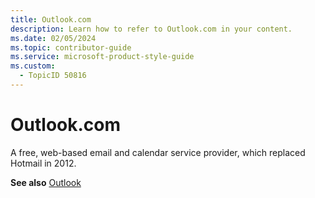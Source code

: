 ```yaml
---
title: Outlook.com
description: Learn how to refer to Outlook.com in your content.
ms.date: 02/05/2024
ms.topic: contributor-guide
ms.service: microsoft-product-style-guide
ms.custom:
  - TopicID 50816
---
```



# Outlook.com

A free, web-based email and calendar service provider, which replaced Hotmail in 2012.

**See also** [Outlook](~\a_z_names_terms\o\outlook.md)

